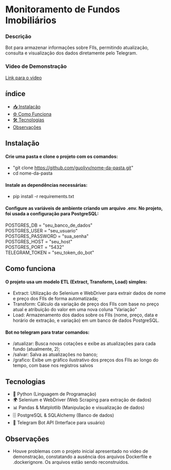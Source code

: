 # Monitoramento de Fundos Imobiliários

### Descrição
Bot para armazenar informações sobre FIIs, permitindo atualização, consulta e visualização dos dados diretamente pelo Telegram.

### Video de Demonstração
[Link para o video](https://drive.google.com/file/d/1Aj9UEfQY9VbOuzrvaB3eLvHSmBcNuc_k/view?usp=sharing)

## índice
- [📥 Instalação](#Instalação)
- [⚙️ Como Funciona](#⚙️-como-funciona)
- [🛠 Tecnologias](#🛠-tecnologias)
- [Observações](#Observações)

## Instalação
#### Crie uma pasta e clone o projeto com os comandos:
- "git clone https://github.com/guolivv/nome-da-pasta.git"
- cd nome-da-pasta

#### Instale as dependências necessárias:
- pip install -r requirements.txt

#### Configure as variáveis de ambiente criando um arquivo .env. No projeto, foi usada a configuração para PostgreSQL:
POSTGRES_DB = "seu_banco_de_dados" <br>
POSTGRES_USER = "seu_usuario" <br>
POSTGRES_PASSWORD = "sua_senha" <br>
POSTGRES_HOST = "seu_host" <br>
POSTGRES_PORT = "5432" <br>
TELEGRAM_TOKEN = "seu_token_do_bot"

## Como funciona
#### O projeto usa um modelo ETL (Extract, Transform, Load) simples:
- Extract: Utilização do Selenium e WebDriver para extrair dados de nome e preço dos FIIs de forma automatizada;
- Transform: Cálculo da variação de preço dos FIIs com base no preço atual e atribuição do valor em uma nova coluna "Variação"
- Load: Armazenamento dos dados sobre os FIIs (nome, preço, data e horário de extração, e variação) em um banco de dados PostgreSQL.

#### Bot no telegram para tratar comandos:
- /atualizar: Busca novas cotações e exibe as atualizações para cada fundo (atualmente, 2);
- /salvar: Salva as atualizações no banco;
- /grafico: Exibe um gráfico ilustrativo dos preços dos FIIs ao longo do tempo, com base nos registros salvos

## Tecnologias
- 🐍 Python (Linguagem de Programação)
- 🌍 Selenium e WebDriver (Web Scraping para extração de dados)
- 📊 Pandas & Matplotlib (Manipulação e visualização de dados)
- 🗄 PostgreSQL & SQLAlchemy (Banco de dados)
- 🤖 Telegram Bot API (Interface para usuário)

## Observações
- Houve problemas com o projeto inicial apresentado no video de demonstração, constatando a ausência dos arquivos Dockerfile e .dockerignore. Os arquivos estão sendo reconstruídos.
